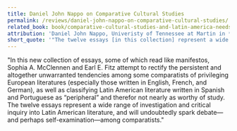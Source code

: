 ```yaml
---
title: Daniel John Nappo on Comparative Cultural Studies
permalink: /reviews/daniel-john-nappo-on-comparative-cultural-studies/
related_book: book/comparative-cultural-studies-and-latin-america-needs-cover.md
attribution: 'Daniel John Nappo, Univeristy of Tennessee at Martin in *Hispania* vol. 88 no. 4, 2005, 771-73.'
short_quote: '"The twelve essays [in this collection] represent a wide range of investigation and critical inquiry into Latin American literature, and will undoubtedly spark debate—and perhaps self-examination—among comparatists."'
---
```

"In this new collection of essays, some of which read like manifestos, Sophia A. McClennen and Earl E. Fitz attempt to rectify the persistent and altogether unwarranted tendencies among some comparatists of privileging European literatures (especially those written in English, French, and German), as well as classifying Latin American literature written in Spanish and Portuguese as “peripheral” and therefor not nearly as worthy of study. The twelve essays represent a wide range of investigation and critical inquiry into Latin American literature, and will undoubtedly spark debate—and perhaps self-examination—among comparatists."
